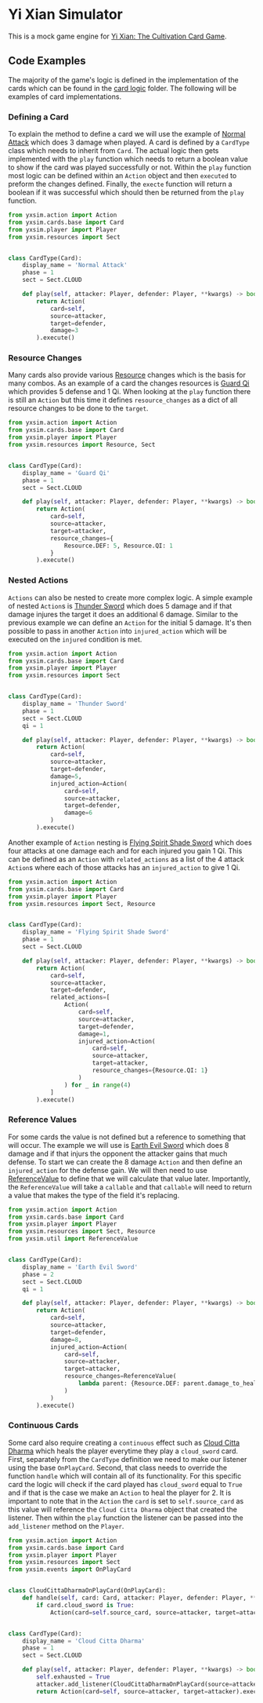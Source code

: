 Yi Xian Simulator
===================

This is a mock game engine for [Yi Xian: The Cultivation Card Game](https://store.steampowered.com/app/1948800/Yi_Xian_The_Cultivation_Card_Game/).


Code Examples
----------------

The majority of the game's logic is defined in the implementation of the cards which can be found in the [card logic](yxsim/cards/logic) folder.
The following will be examples of card implementations.

### Defining a Card

To explain the method to define a card we will use the example of [Normal Attack](yxsim/cards/logic/normal_attack.py) which does 3 damage when played.
A card is defined by a `CardType` class which needs to inherit from `Card`.
The actual logic then gets implemented with the `play` function which needs to return a boolean value to show if the card was played successfully or not.
Within the `play` function most logic can be defined within an `Action` object and then `executed` to preform the changes defined.
Finally, the `execte` function will return a boolean if it was successful which should then be returned from the `play` function.

```python
from yxsim.action import Action
from yxsim.cards.base import Card
from yxsim.player import Player
from yxsim.resources import Sect


class CardType(Card):
    display_name = 'Normal Attack'
    phase = 1
    sect = Sect.CLOUD

    def play(self, attacker: Player, defender: Player, **kwargs) -> bool:
        return Action(
            card=self, 
            source=attacker, 
            target=defender,
            damage=3
        ).execute()
```

### Resource Changes

Many cards also provide various [Resource](yxsim/resources.py) changes which is the basis for many combos.
As an example of a card the changes resources is [Guard Qi](yxsim/cards/logic/guard_qi.py) which provides 5 defense and 1 Qi.
When looking at the `play` function there is still an `Action` but this time it defines `resource_changes` as a dict of all resource changes to be done to the `target`.

```python
from yxsim.action import Action
from yxsim.cards.base import Card
from yxsim.player import Player
from yxsim.resources import Resource, Sect


class CardType(Card):
    display_name = 'Guard Qi'
    phase = 1
    sect = Sect.CLOUD

    def play(self, attacker: Player, defender: Player, **kwargs) -> bool:
        return Action(
            card=self,
            source=attacker,
            target=attacker,
            resource_changes={
                Resource.DEF: 5, Resource.QI: 1
            }
        ).execute()
```

### Nested Actions

`Actions` can also be nested to create more complex logic.
A simple example of nested `Action`s is [Thunder Sword](yxsim/cards/logic/thunder_sword.py) which does 5 damage and if that damage injures the target it does an additional 6 damage.
Similar to the previous example we can define an `Action` for the initial 5 damage.
It's then possible to pass in another `Action` into `injured_action` which will be executed on the `injured` condition is met.

```python
from yxsim.action import Action
from yxsim.cards.base import Card
from yxsim.player import Player
from yxsim.resources import Sect


class CardType(Card):
    display_name = 'Thunder Sword'
    phase = 1
    sect = Sect.CLOUD
    qi = 1

    def play(self, attacker: Player, defender: Player, **kwargs) -> bool:
        return Action(
            card=self,
            source=attacker,
            target=defender,
            damage=5,
            injured_action=Action(
                card=self,
                source=attacker, 
                target=defender,
                damage=6
            )
        ).execute()
```

Another example of `Action` nesting is [Flying Spirit Shade Sword](yxsim/cards/logic/flying_spirit_shade_sword.py) which does four attacks at one damage each and for each injured you gain 1 Qi.
This can be defined as an `Action` with `related_actions` as a list of the 4 attack `Action`s where each of those attacks has an `injured_action` to give 1 Qi.

```python
from yxsim.action import Action
from yxsim.cards.base import Card
from yxsim.player import Player
from yxsim.resources import Sect, Resource


class CardType(Card):
    display_name = 'Flying Spirit Shade Sword'
    phase = 1
    sect = Sect.CLOUD

    def play(self, attacker: Player, defender: Player, **kwargs) -> bool:
        return Action(
            card=self,
            source=attacker,
            target=defender,
            related_actions=[
                Action(
                    card=self,
                    source=attacker,
                    target=defender,
                    damage=1,
                    injured_action=Action(
                        card=self,
                        source=attacker,
                        target=attacker,
                        resource_changes={Resource.QI: 1}
                    )
                ) for _ in range(4)
            ]
        ).execute()
```


### Reference Values

For some cards the value is not defined but a reference to something that will occur.
The example we will use is [Earth Evil Sword](yxsim/cards/logic/earth_evil_sword.py) which does 8 damage and if that injurs the opponent the attacker gains that much defense.
To start we can create the 8 damage `Action` and then define an `injured_action` for the defense gain.
We will then need to use [ReferenceValue](yxsim/util.py) to define that we will calculate that value later.
Importantly, the `ReferenceValue` will take a `callable` and that `callable` will need to return a value that makes the type of the field it's replacing.

```python
from yxsim.action import Action
from yxsim.cards.base import Card
from yxsim.player import Player
from yxsim.resources import Sect, Resource
from yxsim.util import ReferenceValue


class CardType(Card):
    display_name = 'Earth Evil Sword'
    phase = 2
    sect = Sect.CLOUD
    qi = 1

    def play(self, attacker: Player, defender: Player, **kwargs) -> bool:
        return Action(
            card=self,
            source=attacker,
            target=defender,
            damage=8,
            injured_action=Action(
                card=self, 
                source=attacker, 
                target=attacker, 
                resource_changes=ReferenceValue(
                    lambda parent: {Resource.DEF: parent.damage_to_health}
                )
            )
        ).execute()
```

### Continuous Cards

Some card also require creating a `continuous` effect such as [Cloud Citta Dharma](yxsim/cards/logic/cloud_citta_dharma.py) which heals the player everytime they play a `cloud_sword` card.
First, separately from the `CardType` definition we need to make our listener using the base `OnPlayCard`.
Second, that class needs to override the function `handle` which will contain all of its functionality.
For this specific card the logic will check if the card played has `cloud_sword` equal to `True` and if that is the case we make an `Action` to heal the player for 2.
It is important to note that in the `Action` the `card` is set to `self.source_card` as this value will reference the `Cloud Citta Dharma` object that created the listener.
Then within the `play` function the listener can be passed into the `add_listener` method on the `Player`.

```python
from yxsim.action import Action
from yxsim.cards.base import Card
from yxsim.player import Player
from yxsim.resources import Sect
from yxsim.events import OnPlayCard


class CloudCittaDharmaOnPlayCard(OnPlayCard):
    def handle(self, card: Card, attacker: Player, defender: Player, **kwargs):
        if card.cloud_sword is True:
            Action(card=self.source_card, source=attacker, target=attacker, healing=2).execute()


class CardType(Card):
    display_name = 'Cloud Citta Dharma'
    phase = 1
    sect = Sect.CLOUD

    def play(self, attacker: Player, defender: Player, **kwargs) -> bool:
        self.exhausted = True
        attacker.add_listener(CloudCittaDharmaOnPlayCard(source=attacker, source_card=self, priority=0))
        return Action(card=self, source=attacker, target=attacker).execute()
```